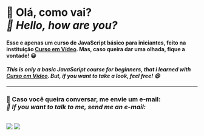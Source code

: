 <h1>🖖 Olá, como vai? <br> <em>🖖 Hello, how are you?</em></h1>

<h4>Esse e apenas um curso de JavaScript básico para iniciantes, feito na instituição <a href="https://www.cursoemvideo.com">Curso em Vídeo</a>. Mas, caso queira dar uma olhada, fique a vontade! 😀</h4>
<h4><em>This is only a basic JavaScript course for beginners, that i learned with <a href="https://www.cursoemvideo.com">Curso em Vídeo</a>. But, if you want to take a look, feel free! 😄</em></h4>

<hr>

<h3>📧 Caso você queira conversar, me envie um e-mail: <br> <em>📧 If you want to talk to me, send me an e-mail:</em></h3>
<br>
  <div>
    <a href = "mailto: hugocamposarimathea@gmail.com"><img src="https://img.shields.io/badge/Gmail-D14836?style=for-the-badge&logo=gmail&logoColor=white" target="_blank"></a>
    <a href="https://www.linkedin.com/in/hugocamposarimathea" target="_blank"><img src="https://img.shields.io/badge/-LinkedIn-%230077B5?style=for-the-badge&logo=linkedin&logoColor=white" target="_blank"></a> 
  </div><br/>
